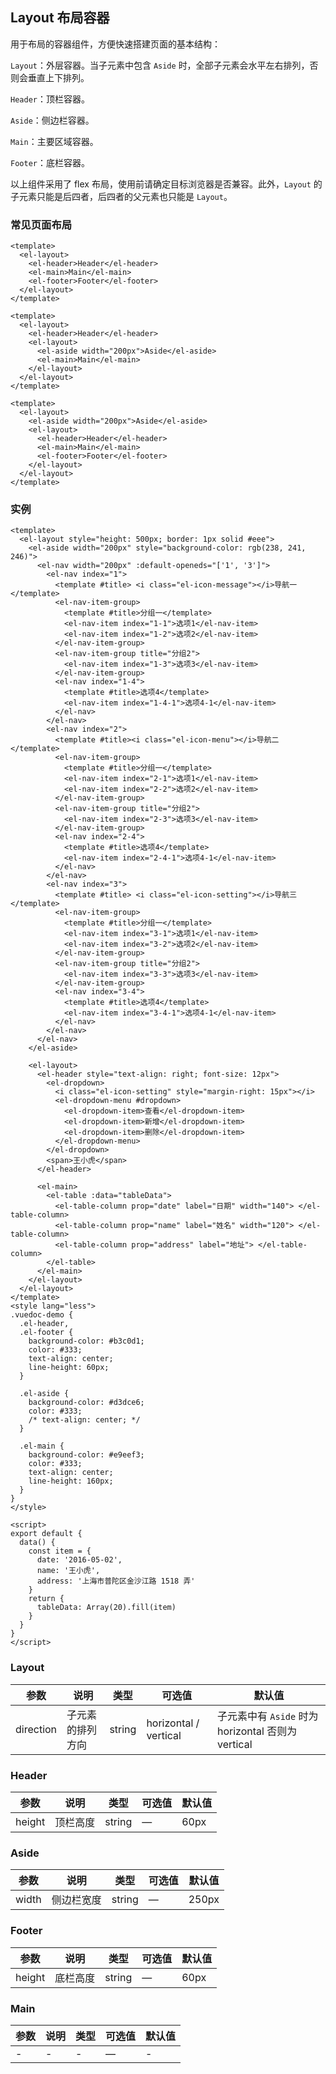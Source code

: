 ## Layout 布局容器

用于布局的容器组件，方便快速搭建页面的基本结构：

`Layout`：外层容器。当子元素中包含 `Aside` 时，全部子元素会水平左右排列，否则会垂直上下排列。

`Header`：顶栏容器。

`Aside`：侧边栏容器。

`Main`：主要区域容器。

`Footer`：底栏容器。

以上组件采用了 flex 布局，使用前请确定目标浏览器是否兼容。此外，`Layout` 的子元素只能是后四者，后四者的父元素也只能是 `Layout`。

### 常见页面布局

```vue demo
<template>
  <el-layout>
    <el-header>Header</el-header>
    <el-main>Main</el-main>
    <el-footer>Footer</el-footer>
  </el-layout>
</template>
```

```vue demo
<template>
  <el-layout>
    <el-header>Header</el-header>
    <el-layout>
      <el-aside width="200px">Aside</el-aside>
      <el-main>Main</el-main>
    </el-layout>
  </el-layout>
</template>
```

```vue demo
<template>
  <el-layout>
    <el-aside width="200px">Aside</el-aside>
    <el-layout>
      <el-header>Header</el-header>
      <el-main>Main</el-main>
      <el-footer>Footer</el-footer>
    </el-layout>
  </el-layout>
</template>
```

### 实例

```vue demo
<template>
  <el-layout style="height: 500px; border: 1px solid #eee">
    <el-aside width="200px" style="background-color: rgb(238, 241, 246)">
      <el-nav width="200px" :default-openeds="['1', '3']">
        <el-nav index="1">
          <template #title> <i class="el-icon-message"></i>导航一 </template>
          <el-nav-item-group>
            <template #title>分组一</template>
            <el-nav-item index="1-1">选项1</el-nav-item>
            <el-nav-item index="1-2">选项2</el-nav-item>
          </el-nav-item-group>
          <el-nav-item-group title="分组2">
            <el-nav-item index="1-3">选项3</el-nav-item>
          </el-nav-item-group>
          <el-nav index="1-4">
            <template #title>选项4</template>
            <el-nav-item index="1-4-1">选项4-1</el-nav-item>
          </el-nav>
        </el-nav>
        <el-nav index="2">
          <template #title><i class="el-icon-menu"></i>导航二</template>
          <el-nav-item-group>
            <template #title>分组一</template>
            <el-nav-item index="2-1">选项1</el-nav-item>
            <el-nav-item index="2-2">选项2</el-nav-item>
          </el-nav-item-group>
          <el-nav-item-group title="分组2">
            <el-nav-item index="2-3">选项3</el-nav-item>
          </el-nav-item-group>
          <el-nav index="2-4">
            <template #title>选项4</template>
            <el-nav-item index="2-4-1">选项4-1</el-nav-item>
          </el-nav>
        </el-nav>
        <el-nav index="3">
          <template #title> <i class="el-icon-setting"></i>导航三 </template>
          <el-nav-item-group>
            <template #title>分组一</template>
            <el-nav-item index="3-1">选项1</el-nav-item>
            <el-nav-item index="3-2">选项2</el-nav-item>
          </el-nav-item-group>
          <el-nav-item-group title="分组2">
            <el-nav-item index="3-3">选项3</el-nav-item>
          </el-nav-item-group>
          <el-nav index="3-4">
            <template #title>选项4</template>
            <el-nav-item index="3-4-1">选项4-1</el-nav-item>
          </el-nav>
        </el-nav>
      </el-nav>
    </el-aside>

    <el-layout>
      <el-header style="text-align: right; font-size: 12px">
        <el-dropdown>
          <i class="el-icon-setting" style="margin-right: 15px"></i>
          <el-dropdown-menu #dropdown>
            <el-dropdown-item>查看</el-dropdown-item>
            <el-dropdown-item>新增</el-dropdown-item>
            <el-dropdown-item>删除</el-dropdown-item>
          </el-dropdown-menu>
        </el-dropdown>
        <span>王小虎</span>
      </el-header>

      <el-main>
        <el-table :data="tableData">
          <el-table-column prop="date" label="日期" width="140"> </el-table-column>
          <el-table-column prop="name" label="姓名" width="120"> </el-table-column>
          <el-table-column prop="address" label="地址"> </el-table-column>
        </el-table>
      </el-main>
    </el-layout>
  </el-layout>
</template>
<style lang="less">
.vuedoc-demo {
  .el-header,
  .el-footer {
    background-color: #b3c0d1;
    color: #333;
    text-align: center;
    line-height: 60px;
  }

  .el-aside {
    background-color: #d3dce6;
    color: #333;
    /* text-align: center; */
  }

  .el-main {
    background-color: #e9eef3;
    color: #333;
    text-align: center;
    line-height: 160px;
  }
}
</style>

<script>
export default {
  data() {
    const item = {
      date: '2016-05-02',
      name: '王小虎',
      address: '上海市普陀区金沙江路 1518 弄'
    }
    return {
      tableData: Array(20).fill(item)
    }
  }
}
</script>
```

### Layout

| 参数      | 说明             | 类型   | 可选值                | 默认值                                             |
| --------- | ---------------- | ------ | --------------------- | -------------------------------------------------- |
| direction | 子元素的排列方向 | string | horizontal / vertical | 子元素中有 `Aside` 时为 horizontal 否则为 vertical |

### Header

| 参数   | 说明     | 类型   | 可选值 | 默认值 |
| ------ | -------- | ------ | ------ | ------ |
| height | 顶栏高度 | string | —      | 60px   |

### Aside

| 参数  | 说明       | 类型   | 可选值 | 默认值 |
| ----- | ---------- | ------ | ------ | ------ |
| width | 侧边栏宽度 | string | —      | 250px  |

### Footer

| 参数   | 说明     | 类型   | 可选值 | 默认值 |
| ------ | -------- | ------ | ------ | ------ |
| height | 底栏高度 | string | —      | 60px   |

### Main

| 参数 | 说明 | 类型 | 可选值 | 默认值 |
| ---- | ---- | ---- | ------ | ------ |
| -    | -    | -    | —      | -      |

